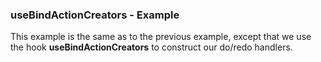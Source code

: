 ### useBindActionCreators - Example

This example is the same as to the previous example, except that we use the hook **useBindActionCreators** to construct our do/redo handlers.
